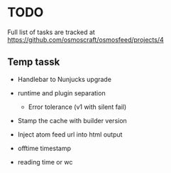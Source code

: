 # TODO

Full list of tasks are tracked at https://github.com/osmoscraft/osmosfeed/projects/4

## Temp tassk

- Handlebar to Nunjucks upgrade
- runtime and plugin separation

  - Error tolerance (v1 with silent fail)

- Stamp the cache with builder version
- Inject atom feed url into html output
- offtime timestamp
- reading time or wc

